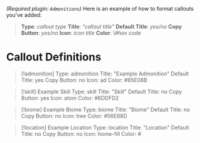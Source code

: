 *(Required plugin: `Admonitions`)*
Here is an example of how to format callouts you've added:
> **Type**: *callout type*
> **Title**: *"callout title"*
> **Default Title**: *yes/no*
> **Copy Button**: *yes/no*
> **Icon**: *icon title*
> **Color**: \\*#hex code*

# Callout Definitions
> [!admonition] 
> Type: admonition
> Title: "Example Admonition"
> Default Title: yes
> Copy Button: no
> Icon: ad
> Color: \#85E08B

> [!skill] Example Skill
> Type: skill
> Title: "Skill"
> Default Title: no
> Copy Button: yes
> Icon: atom
> Color: \#6DDFD2

> [!biome] Example Biome
> Type: biome
> Title: "Biome"
> Default Title: no
> Copy Button: no
> Icon: tree
> Color: \#56E68D

> [!location] Example Location
> Type: location
> Title: "Location"
> Default Title: no
> Copy Button: no
> Icon: home-fill
> Color: \#
